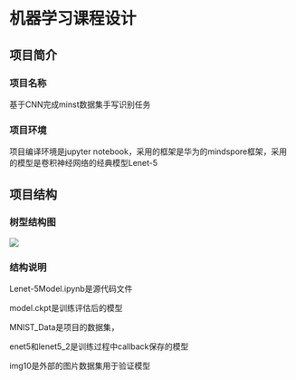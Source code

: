 # **机器学习课程设计**

## 项目简介

###  项目名称

基于CNN完成minst数据集手写识别任务

### 项目环境

项目编译环境是jupyter notebook，采用的框架是华为的mindspore框架，采用的模型是卷积神经网络的经典模型Lenet-5

## 项目结构

### 树型结构图

![](C:\Users\24557\Desktop\11.png)

### 结构说明

Lenet-5Model.ipynb是源代码文件

model.ckpt是训练评估后的模型

MNIST_Data是项目的数据集，

enet5和lenet5_2是训练过程中callback保存的模型

img10是外部的图片数据集用于验证模型




